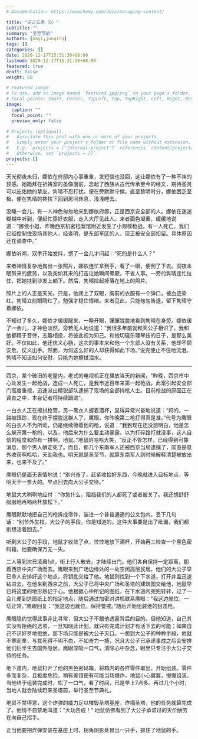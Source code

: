 ```yaml
---
# Documentation: https://wowchemy.com/docs/managing-content/

title: "天之五绝（6）"
subtitle: ""
summary: "圣至节前"
authors: [nayi,junqing]
tags: []
categories: []
date: 2020-12-17T15:31:30+08:00
lastmod: 2020-12-17T15:31:30+08:00
featured: true
draft: false
weight: 60

# Featured image
# To use, add an image named `featured.jpg/png` to your page's folder.
# Focal points: Smart, Center, TopLeft, Top, TopRight, Left, Right, BottomLeft, Bottom, BottomRight.
image:
  caption: ""
  focal_point: ""
  preview_only: false

# Projects (optional).
#   Associate this post with one or more of your projects.
#   Simply enter your project's folder or file name without extension.
#   E.g. `projects = ["internal-project"]` references `content/project/deep-learning/index.md`.
#   Otherwise, set `projects = []`.
projects: []
---
```


天光彻夜未归，娜依在府邸内心事重重，发短信也没回，这让娜依有了一种不祥的预感。她跪拜在祈祷室的圣像面前，念起了西族从古代传承至今的经文，期待圣灵可以庇佑她的挚友。隽晴不忍打扰，便在旁默默守候。直至黎明时分，娜依困乏至极，便在隽晴的搀扶下回到房间休息，浅浅睡去。

<!--more-->

没睡一会儿，有一人神色匆匆地来到娜依府邸，正是西京安全部的人。娜依在迷迷糊糊中听到，便赶忙穿好衣服，走入大厅见此人。来者面色凝重，缓缓地说道：“娜依小姐，昨晚西京机密档案馆附近发生了小规模枪战，有一人死亡。我们已经控制住现场其他人，经查明，是东部军区的人，现正被安全部扣留。具体原因还在调查中。”

娜依听闻，双手开始发抖，愣了一会儿才问起：“死的是什么人？”

来者神情复杂地掏出一张照片，娜依连忙拿到手，看了一眼，便倒了下去。彻夜未眠带来的疲劳，以及突如其来的打击让她瞬间晕厥，不省人事。一旁的隽晴连忙拉住，把她扶到沙发上躺下。然后，隽晴捡起掉落在地上的照片。

照片上的人正是天光，只是，他闭上了双眼，胸前的衣服有一个弹口，被血迹染红。隽晴立刻眼睛红了，勉强才稳住情绪。来者见此，只能匆匆告退，留下隽晴守着娜依。

不知过了多久，娜依才缓缓醒来，一睁开眼，朦朦胧胧地看到隽晴在身旁。娜依缓了一会儿，才神色淡然，旁若无人地说道：“我很多年前就和天公子相识了，我和他都精于音律，志趣相投，将彼此视为知己。和他切磋乐理琴技的日子，是那么美好。不仅如此，他还侠义心肠，这次的事本来和他一个东部人没有关系，他却不顾安危，仗义出手。然而，为何这么好的人却获得如此下场。”说完便止不住地流泪。隽晴不知该如何安慰，只能为她擦拭泪水。

------

西京，某个破旧的老屋内，老式的电视机正在播放当天的新闻，“昨晚，西京市中心处发生一起枪战，造成一人死亡，是我市近百年来第一起枪战。此案引起安全部门高度重视，迅速派出精锐部队逮捕了现场的全部持枪人士。目前枪战的原因正在调查之中，本台记者将持续跟进”。

一白衣人正在擦拭枪管，另一黑衣人握着酒杯，显得异常兴奋地说道：“妈的，一路被跟踪，现在终于摆脱这群人了，鹰眼，你昨晚第二枪打得真是准。”代号为鹰眼的白衣人不为所动，仍是继续擦着他的枪，说道：“我到现在还没想明白，他是怎么躲开第一枪的，以及，他后来为什么要主动暴露。以为打碎路灯就没事，这人自信的程度和你有一拼啊，地鼠。”地鼠则哈哈大笑，“反正不管怎样，已经得到可靠消息，那个男人确定死了。而且，那几个东南军人还被西京当局逮捕了，简直是意外收获啊哈哈，天助我也。明天就是圣至节，就算东南军人到时候解释清楚被放出来，也来不及了。”

鹰眼仍是面无表情地说：“别兴奋了，赶紧收拾好东西，今晚就进入目标地点，等明天干一票大的。早点回去向大公子交待。”

地鼠大大咧咧地应付：“你急什么，阻挡我们的人都死了或者被关了。我还想舒舒服服地再喝两杯放松下。”

鹰眼默默地把自己的枪拆成零件，装进一个普普通通的公文包内，丢下几句话：“别节外生枝。大公子的手段，你是知道的。这件大事要是出了纰漏，我们都别想活着回去。”

听到大公子的手段，地鼠才收敛了点，悻悻地放下酒杯，开始再三检查一个黑色密码箱，他要确保万无一失。

二人等到次日凌晨1点，街上行人散去，才陆续出门。他们各自保持一定距离，朝着西京中央广场而去。鹰眼来到广场边缘处的一处空闲高层民居，他们的大公子早已命人安排好这个地点，将钥匙交给了他。地鼠则找到一个下水道，打开井盖迅速钻进去。在他来到西京之前，大公子已将中央广场和圣塔的建筑图交给他，地鼠早已将这里的地形熟记于心。他根据心中所记的图纸，在下水道内兜兜转转，过了一会儿便到达图纸上的指定地点，随后通过加密对讲机联系鹰眼：“我这边就位，一切正常。”鹰眼回复：“我这边也就位。保持警戒。”随后开始组装他的狙击枪。

鹰眼隐约觉得此事非比寻常，但大公子不跟他透露背后的目的。但他知道，自己其实没有拒绝的选项，一旦知晓此计划，就只有完成计划才有活下去的可能；如果自己不识好歹地拒绝，那下场只能是被大公子灭口。一想到大公子的种种手段，他就不寒而栗，与其死得不明不白，不如奋力一搏，况且大公子已承诺事成之后会安排他们后半生去国外隐居。鹰眼深吸一口气，清除心中杂念，眼里只专注于大公子交待的任务。

地下道内，地鼠打开了他的黑色密码箱，将箱内的各样零件取出，开始组装。零件多而复杂，且极度危险，稍有差错便有可能当场爆炸，地鼠小心翼翼，慢慢组装。当他终于组装完成时，松了一口气，看了时间，已是早上7点多。再过几个小时，当地人就会陆续赶来圣塔前，举行圣至节典礼。

地鼠不禁得意，这个炸弹的威力足以摧毁圣塔基座，炸塌圣塔，他的任务就算完成了。他情不自禁地叫道：“大功告成！” 地鼠仿佛看到了大公子承诺过的天价酬劳在向自己招手。

正当他要把炸弹安装在基座上时，拐角阴影处冒出一只手，抓住了地鼠的手。


